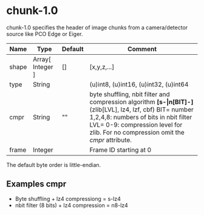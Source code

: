# chunk-1.0

chunk-1.0 specifies the header of image chunks from a camera/detector source like PCO Edge or Eiger.

| Name | Type | Default | Comment |
| ---- | ---- | ------- | ------- |
| shape | Array[ Integer ] | [] | [x,y,z,...] |
| type | String | | (u)int8, (u)int16, (u)int32, (u)int64 |
| cmpr | String | "" | byte shuffling, nbit filter and compression algorithm __\[s-&#124;n\[BIT]-]__(zlib\[LVL], lz4, lzf, cbf) BIT= number 1,2,4,8: numbers of bits in nbit filter LVL= 0-9: compression level for zlib. For no compression omit the *cmpr* attribute.
| frame | Integer | | Frame ID starting at 0 |

The default byte order is little-endian.

## Examples cmpr
* Byte shuffling + lz4 compressiong = s-lz4
* nbit filter (8 bits) + lz4 compression = n8-lz4
